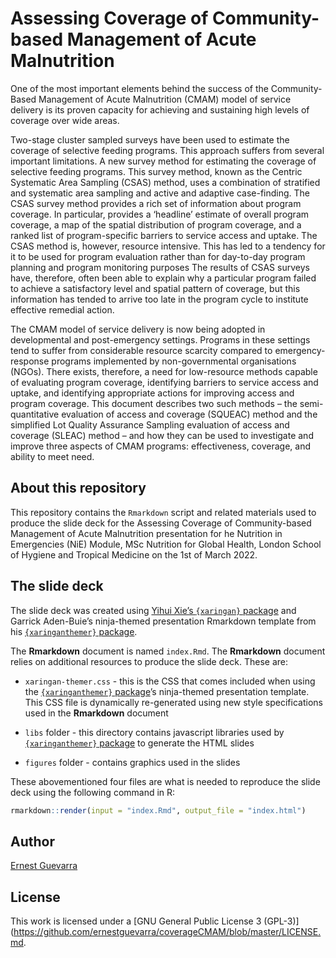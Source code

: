 
<!-- README.md is generated from README.Rmd. Please edit that file -->

# Assessing Coverage of Community-based Management of Acute Malnutrition

<!-- badges: start -->
<!-- badges: end -->

One of the most important elements behind the success of the
Community-Based Management of Acute Malnutrition (CMAM) model of service
delivery is its proven capacity for achieving and sustaining high levels
of coverage over wide areas.

Two-stage cluster sampled surveys have been used to estimate the
coverage of selective feeding programs. This approach suffers from
several important limitations. A new survey method for estimating the
coverage of selective feeding programs. This survey method, known as the
Centric Systematic Area Sampling (CSAS) method, uses a combination of
stratified and systematic area sampling and active and adaptive
case-finding. The CSAS survey method provides a rich set of information
about program coverage. In particular, provides a ‘headline’ estimate of
overall program coverage, a map of the spatial distribution of program
coverage, and a ranked list of program-specific barriers to service
access and uptake. The CSAS method is, however, resource intensive. This
has led to a tendency for it to be used for program evaluation rather
than for day-to-day program planning and program monitoring purposes The
results of CSAS surveys have, therefore, often been able to explain why
a particular program failed to achieve a satisfactory level and spatial
pattern of coverage, but this information has tended to arrive too late
in the program cycle to institute effective remedial action.

The CMAM model of service delivery is now being adopted in developmental
and post-emergency settings. Programs in these settings tend to suffer
from considerable resource scarcity compared to emergency-response
programs implemented by non-governmental organisations (NGOs). There
exists, therefore, a need for low-resource methods capable of evaluating
program coverage, identifying barriers to service access and uptake, and
identifying appropriate actions for improving access and program
coverage. This document describes two such methods – the
semi-quantitative evaluation of access and coverage (SQUEAC) method and
the simplified Lot Quality Assurance Sampling evaluation of access and
coverage (SLEAC) method – and how they can be used to investigate and
improve three aspects of CMAM programs: effectiveness, coverage, and
ability to meet need.

## About this repository

This repository contains the `Rmarkdown` script and related materials
used to produce the slide deck for the Assessing Coverage of
Community-based Management of Acute Malnutrition presentation for he
Nutrition in Emergencies (NiE) Module, MSc Nutrition for Global Health,
London School of Hygiene and Tropical Medicine on the 1st of March 2022.

## The slide deck

The slide deck was created using [Yihui Xie’s `{xaringan}`
package](https://github.com/yihui/xaringan) and Garrick Aden-Buie’s
ninja-themed presentation Rmarkdown template from his
[`{xaringanthemer}`
package](https://github.com/gadenbuie/xaringanthemer).

The **Rmarkdown** document is named `index.Rmd`. The **Rmarkdown**
document relies on additional resources to produce the slide deck. These
are:

-   `xaringan-themer.css` - this is the CSS that comes included when
    using the [`{xaringanthemer}`
    package](https://github.com/gadenbuie/xaringanthemer)’s ninja-themed
    presentation template. This CSS file is dynamically re-generated
    using new style specifications used in the **Rmarkdown** document

-   `libs` folder - this directory contains javascript libraries used by
    [`{xaringanthemer}`
    package](https://github.com/gadenbuie/xaringanthemer) to generate
    the HTML slides

-   `figures` folder - contains graphics used in the slides

These abovementioned four files are what is needed to reproduce the
slide deck using the following command in R:

``` r
rmarkdown::render(input = "index.Rmd", output_file = "index.html")
```

## Author

[Ernest Guevarra](https://ernest.guevarra.io)

## License

This work is licensed under a \[GNU General Public License 3
(GPL-3)\](<https://github.com/ernestguevarra/coverageCMAM/blob/master/LICENSE.md>.
